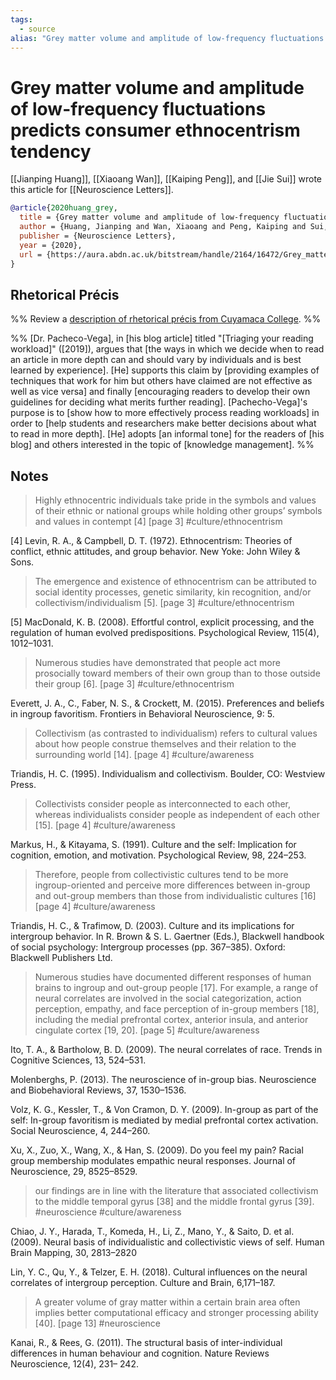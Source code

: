```yaml
---
tags:
  - source
alias: "Grey matter volume and amplitude of low-frequency fluctuations predicts consumer ethnocentrism tendency"
---
```

# Grey matter volume and amplitude of low-frequency fluctuations predicts consumer ethnocentrism tendency

[[Jianping Huang]], [[Xiaoang Wan]], [[Kaiping Peng]], and [[Jie Sui]] wrote this article for [[Neuroscience Letters]].

```bibtex
@article{2020huang_grey,
  title = {Grey matter volume and amplitude of low-frequency fluctuations predicts consumer ethnocentrism tendency},
  author = {Huang, Jianping and Wan, Xiaoang and Peng, Kaiping and Sui, Jie},
  publisher = {Neuroscience Letters},
  year = {2020},
  url = {https://aura.abdn.ac.uk/bitstream/handle/2164/16472/Grey_matter_volume_and_consumer_ethnocentrism.pdf}
}
```

## Rhetorical Précis
%% Review a [description of rhetorical précis from Cuyamaca College](https://www.cuyamaca.edu/student-support/tutoring-center/files/student-resources/rhetorical-precis-description-and-examples.pdf). %%

%%
[Dr. Pacheco-Vega], in [his blog article] titled "[Triaging your reading workload]" ([2019]), argues that [the ways in which we decide when to read an article in more depth can and should vary by individuals and is best learned by experience]. [He] supports this claim by [providing examples of techniques that work for him but others have claimed are not effective as well as vice versa] and finally [encouraging readers to develop their own guidelines for deciding what merits further reading]. [Pachecho-Vega]'s purpose is to [show how to more effectively process reading workloads] in order to [help students and researchers make better decisions about what to read in more depth]. [He] adopts [an informal tone] for the readers of [his blog] and others interested in the topic of [knowledge management]. 
%%
## Notes
> Highly ethnocentric individuals take pride in the symbols and values of their ethnic or national groups while holding other groups’ symbols and values in contempt [4] [page 3] #culture/ethnocentrism

[4] Levin, R. A., & Campbell, D. T. (1972). Ethnocentrism: Theories of conflict,
ethnic attitudes, and group behavior. New Yoke: John Wiley & Sons.

> The emergence and existence of ethnocentrism can be attributed to social identity processes, genetic similarity, kin recognition, and/or collectivism/individualism [5].  [page 3] #culture/ethnocentrism

[5] MacDonald, K. B. (2008). Effortful control, explicit processing, and the
regulation of human evolved predispositions. Psychological Review, 115(4),
1012–1031.

> Numerous studies have demonstrated that people act more prosocially toward members of their own group than to those outside their group [6]. [page 3] #culture/ethnocentrism

Everett, J. A., C., Faber, N. S., & Crockett, M. (2015). Preferences and beliefs in
ingroup favoritism. Frontiers in Behavioral Neuroscience, 9: 5.

> Collectivism (as contrasted to individualism) refers to cultural values about how people construe themselves and their relation to the surrounding world [14]. [page 4] #culture/awareness 

Triandis, H. C. (1995). Individualism and collectivism. Boulder, CO: Westview
Press.

> Collectivists consider people as interconnected to each other, whereas individualists consider people as independent of each other [15]. [page 4] #culture/awareness 

Markus, H., & Kitayama, S. (1991). Culture and the self: Implication for
cognition, emotion, and motivation. Psychological Review, 98, 224–253.

> Therefore, people from collectivistic cultures tend to be more ingroup-oriented and perceive more differences between in-group and out-group members than those from individualistic cultures [16] [page 4] #culture/awareness 

Triandis, H. C., & Trafimow, D. (2003). Culture and its implications for
intergroup behavior. In R. Brown & S. L. Gaertner (Eds.), Blackwell handbook of
social psychology: Intergroup processes (pp. 367–385). Oxford: Blackwell
Publishers Ltd.

> Numerous studies have documented different responses of human brains to ingroup and out-group people [17]. For example, a range of neural correlates are involved in the social categorization, action perception, empathy, and face perception of in-group members [18], including the medial prefrontal cortex, anterior insula, and anterior cingulate cortex [19, 20]. [page 5] #culture/awareness 

Ito, T. A., & Bartholow, B. D. (2009). The neural correlates of race. Trends in
Cognitive Sciences, 13, 524–531.

Molenberghs, P. (2013). The neuroscience of in-group bias. Neuroscience and
Biobehavioral Reviews, 37, 1530–1536.

Volz, K. G., Kessler, T., & Von Cramon, D. Y. (2009). In-group as part of the
self: In-group favoritism is mediated by medial prefrontal cortex activation.
Social Neuroscience, 4, 244–260.

Xu, X., Zuo, X., Wang, X., & Han, S. (2009). Do you feel my pain? Racial group
membership modulates empathic neural responses. Journal of Neuroscience, 29,
8525–8529.

> our findings are in line with the literature that associated collectivism to the middle temporal gyrus [38] and the middle frontal gyrus [39]. #neuroscience #culture/awareness 

Chiao, J. Y., Harada, T., Komeda, H., Li, Z., Mano, Y., & Saito, D. et al. (2009).
Neural basis of individualistic and collectivistic views of self. Human Brain
Mapping, 30, 2813–2820

Lin, Y. C., Qu, Y., & Telzer, E. H. (2018). Cultural influences on the neural
correlates of intergroup perception. Culture and Brain, 6,171–187.

> A greater volume of gray matter within a certain brain area often implies better computational efficacy and stronger processing ability [40]. [page 13] #neuroscience

Kanai, R., & Rees, G. (2011). The structural basis of inter-individual differences
in human behaviour and cognition. Nature Reviews Neuroscience, 12(4), 231–
242.
